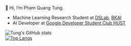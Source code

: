 👋 Hi, I’m Pham Quang Tung.
 - Machine Learning Research Student at [DSLab](http://ds.soict.hust.edu.vn/), [BKAI](https://bkai.ai/)
 - AI Developer at [Google Developer Student Club HUST](https://www.facebook.com/gdsc.hust)

![Tung's GitHub stats](https://github-readme-stats.vercel.app/api?username=tungpham663&show_icons=true&theme=radical)  
[![Top Langs](https://github-readme-stats.vercel.app/api/top-langs/?username=tungpham663&layout=compact&theme=radical)](https://github.com/tungpham663/github-readme-stats)
<!---
tungpham663/tungpham663 is a ✨ special ✨ repository because its `README.md` (this file) appears on your GitHub profile.
You can click the Preview link to take a look at your changes.
--->
